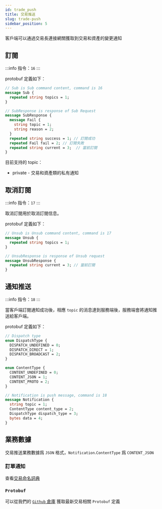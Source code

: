 ```yaml
---
id: trade_push
title: 交易推送
slug: trade-push
sidebar_position: 5
---
```


客戶端可以通過交易長連接網關獲取到交易和資產的變更通知

## 訂閱

:::info
指令：`16`
:::

protobuf 定義如下：

```protobuf
// Sub is Sub command content, command is 16
message Sub {
  repeated string topics = 1;
}

// SubResponse is response of Sub Request
message SubResponse {
  message Fail {
    string topic = 1;
    string reason = 2;
  }
  repeated string success = 1; // 訂閱成功
  repeated Fail fail = 2; // 訂閱失敗
  repeated string current = 3;  // 當前訂閱
}

```

目前支持的 topic：

- private - 交易和資產類的私有通知

## 取消訂閱

:::info
指令：`17`
:::

取消訂閱用於取消訂閱信息。

protobuf 定義如下：

```protobuf
// Unsub is Unsub command content, command is 17
message Unsub {
  repeated string topics = 1;
}

// UnsubResponse is response of Unsub request
message UnsubResponse {
  repeated string current = 3; // 當前訂閱
}
```

## 通知推送

:::info
指令：`18`
:::

當客戶端訂閱通知成功後，相應 `topic` 的消息達到服務端後，服務端會將通知推送給客戶端。

protobuf 定義如下：

```protobuf
// Dispatch type
enum DispatchType {
  DISPATCH_UNDEFINED = 0;
  DISPATCH_DIRECT = 1;
  DISPATCH_BROADCAST = 2;
}

enum ContentType {
  CONTENT_UNDEFINED = 0;
  CONTENT_JSON = 1;
  CONTENT_PROTO = 2;
}

// Notification is push message, command is 18
message Notification {
  string topic = 1;
  ContentType content_type = 2;
  DispatchType dispatch_type = 3;
  bytes data = 4;
}
```

## 業務數據

交易推送業務數據爲 `JSON` 格式，`Notification`.`ContentType` 爲 `CONTENT_JSON`

### 訂單通知

查看[交易命名詞典](./definition.md#websocket-推送通知)

### `Protobuf`

可以從我們的 [`Github` 倉庫](https://github.com/longbridgeapp/openapi-protobufs/tree/main/trade) 獲取最新交易相關 `Protobuf` 定義

